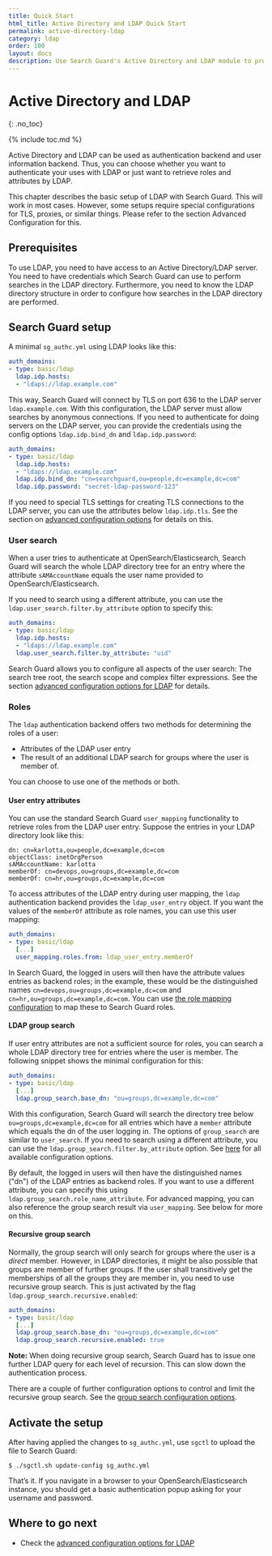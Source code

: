 ```yaml
---
title: Quick Start
html_title: Active Directory and LDAP Quick Start
permalink: active-directory-ldap
category: ldap
order: 100
layout: docs
description: Use Search Guard's Active Directory and LDAP module to protect your OpenSearch/Elasticsearch cluster against unauthorized access.
---
```

<!---
Copyright 2020 floragunn GmbH
-->

# Active Directory and LDAP
{: .no_toc}

{% include toc.md %}

Active Directory and LDAP can be used as authentication backend and user information backend. Thus, you can choose whether you want to authenticate your uses with LDAP or just want to retrieve roles and attributes by LDAP.

This chapter describes the basic setup of LDAP with Search Guard. This will work in most cases. However, some setups require special configurations for TLS, proxies, or similar things. Please refer to the section Advanced Configuration for this.

## Prerequisites

To use LDAP, you need to have access to an Active Directory/LDAP server. You need to have credentials which Search Guard can use to perform searches in the LDAP directory. Furthermore, you need to know the LDAP directory structure in order to configure how searches in the LDAP directory are performed. 

## Search Guard setup

A minimal `sg_authc.yml` using LDAP looks like this:

```yaml
auth_domains:
- type: basic/ldap
  ldap.idp.hosts:
  - "ldaps://ldap.example.com"
```

This way, Search Guard will connect by TLS on port 636 to the LDAP server `ldap.example.com`. With this configuration, the LDAP server must allow searches by anonymous connections. If you need to authenticate for doing servers on the LDAP server, you can provide the credentials using the config options `ldap.idp.bind_dn` and `ldap.idp.password`:

```yaml
auth_domains:
- type: basic/ldap
  ldap.idp.hosts:
  - "ldaps://ldap.example.com"
  ldap.idp.bind_dn: "cn=searchguard,ou=people,dc=example,dc=com"
  ldap.idp.password: "secret-ldap-password-123"
```

If you need to special TLS settings for creating TLS connections to the LDAP server,  you can use the attributes below `ldap.idp.tls`. See the section on [advanced configuration options](../_docs_auth_auth/auth_auth_ldap_advanced.md#tls-settings) for details on this.

### User search

When a user tries to authenticate at OpenSearch/Elasticsearch, Search Guard will search the whole LDAP directory tree for an entry where the attribute `sAMAccountName` equals the user name provided to OpenSearch/Elasticsearch. 

If you need to search using a different attribute, you can use the `ldap.user_search.filter.by_attribute` option to specify this:

```yaml
auth_domains:
- type: basic/ldap
  ldap.idp.hosts:
  - "ldaps://ldap.example.com"
  ldap.user_search.filter.by_attribute: "uid"
```

Search Guard allows you to configure all aspects of the user search: The search tree root, the search scope and complex filter expressions. See the section [advanced configuration options for LDAP](../_docs_auth_auth/auth_auth_ldap_advanced.md) for details.

### Roles

The `ldap` authentication backend offers two methods for determining the roles of a user:

- Attributes of the LDAP user entry
- The result of an additional LDAP search for groups where the user is member of.

You can choose to use one of the methods or both.

#### User entry attributes

You can use the standard Search Guard `user_mapping` functionality to retrieve roles from the LDAP user entry. Suppose the entries in your LDAP directory look like this:

```
dn: cn=karlotta,ou=people,dc=example,dc=com
objectClass: inetOrgPerson
sAMAccountName: karlotta
memberOf: cn=devops,ou=groups,dc=example,dc=com
memberOf: cn=hr,ou=groups,dc=example,dc=com
```

To access attributes of the LDAP entry during user mapping, the `ldap` authentication backend provides the `ldap_user_entry` object. If you want the values of the `memberOf` attribute as role names, you can use this user mapping:

```yaml
auth_domains:
- type: basic/ldap
  [...]
  user_mapping.roles.from: ldap_user_entry.memberOf
```

In Search Guard, the logged in users will then have the attribute values entries as backend roles; in the example, these would be the distinguished names `cn=devops,ou=groups,dc=example,dc=com` and `cn=hr,ou=groups,dc=example,dc=com`. You can use [the role mapping configuration](../_docs_roles_permissions/configuration_roles_mapping.md) to map these to Search Guard roles.

#### LDAP group search

If user entry attributes are not a sufficient source for roles, you can search a whole LDAP directory tree for entries where the user is member. The following snippet shows the minimal configuration for this:

```yaml
auth_domains:
- type: basic/ldap
  [...]
  ldap.group_search.base_dn: "ou=groups,dc=example,dc=com"  
```

With this configuration, Search Guard will search the directory tree below `ou=groups,dc=example,dc=com` for all entries which have a `member` attribute which equals the dn of the user logging in. The options of `group_search` are similar to `user_search`. If you need to search using a different attribute, you can use the `ldap.group_search.filter.by_attribute` option. See [here](../_docs_auth_auth/auth_auth_ldap_advanced.md#group-search-settings) for all available configuration options.

By default, the logged in users will then have the distinguished names ("dn") of the LDAP entries as backend roles. If you want to use a different attribute, you can specify this using `ldap.group_search.role_name_attribute`. For advanced mapping, you can also reference the group search result via `user_mapping`. See below for more on this.

#### Recursive group search

Normally, the group search will only search for groups where the user is a *direct* member. However, in LDAP directories, it might be also possible that groups are member of further groups. If the user shall transitively get the memberships of all the groups they are member in, you need to use recursive group search. This is just activated by the flag `ldap.group_search.recursive.enabled`: 

```yaml
auth_domains:
- type: basic/ldap
  [...]
  ldap.group_search.base_dn: "ou=groups,dc=example,dc=com"  
  ldap.group_search.recursive.enabled: true
```

**Note:** When doing recursive group search, Search Guard has to issue one further LDAP query for each level of recursion. This can slow down the authentication process. 

There are a couple of further configuration options to control and limit the recursive group search. See the [group search configuration options](../_docs_auth_auth/auth_auth_ldap_advanced.md#group-search-settings).

## Activate the setup

After having applied the changes to `sg_authc.yml`, use `sgctl` to upload the file to Search Guard:

```
$ ./sgctl.sh update-config sg_authc.yml
```

That’s it. If you navigate in a browser to your OpenSearch/Elasticsearch instance, you should get a basic authentication popup asking for your username and password.


## Where to go next

* Check the  [advanced configuration options for LDAP](../_docs_auth_auth/auth_auth_ldap_advanced.md)